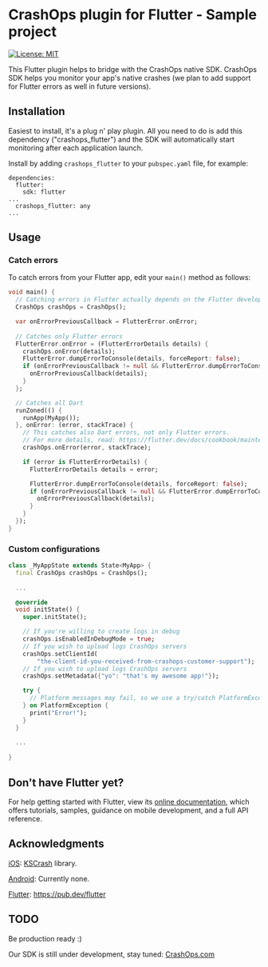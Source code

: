 # CrashOps plugin for Flutter - Sample project

[![License: MIT](https://img.shields.io/badge/License-MIT-yellow.svg)](https://opensource.org/licenses/MIT)

This Flutter plugin helps to bridge with the CrashOps native SDK.
CrashOps SDK helps you monitor your app's native crashes (we plan to add support for Flutter errors as well in future versions).

## Installation

Easiest to install, it's a plug n' play plugin.
All you need to do is add this dependency ("crashops_flutter") and the SDK will automatically start monitoring after each application launch.

Install by adding `crashops_flutter` to your `pubspec.yaml` file, for example:
```
dependencies:
  flutter:
    sdk: flutter
...
  crashops_flutter: any
...
```

## Usage


### Catch errors

To catch errors from your Flutter app, edit your `main()` method as follows:
```dart
void main() {
  // Catching errors in Flutter actually depends on the Flutter developer's code.
  CrashOps crashOps = CrashOps();

  var onErrorPreviousCallback = FlutterError.onError;
  
  // Catches only Flutter errors
  FlutterError.onError = (FlutterErrorDetails details) {
    crashOps.onError(details);
    FlutterError.dumpErrorToConsole(details, forceReport: false);
    if (onErrorPreviousCallback != null && FlutterError.dumpErrorToConsole != onErrorPreviousCallback) {
      onErrorPreviousCallback(details);
    }
  };

  // Catches all Dart
  runZoned(() {
    runApp(MyApp());
  }, onError: (error, stackTrace) {
    // This catches also Dart errors, not only Flutter errors.
    // For more details, read: https://flutter.dev/docs/cookbook/maintenance/error-reporting
    crashOps.onError(error, stackTrace);

    if (error is FlutterErrorDetails) {
      FlutterErrorDetails details = error;

      FlutterError.dumpErrorToConsole(details, forceReport: false);
      if (onErrorPreviousCallback != null && FlutterError.dumpErrorToConsole != onErrorPreviousCallback) {
        onErrorPreviousCallback(details);
      }
    }
  });
}
```


### Custom configurations
```dart
class _MyAppState extends State<MyApp> {
  final CrashOps crashOps = CrashOps();
  
  ...

  @override
  void initState() {
    super.initState();

    // If you're willing to create logs in debug
    crashOps.isEnabledInDebugMode = true;
    // If you wish to upload logs CrashOps servers
    crashOps.setClientId(
        "the-client-id-you-received-from-crashops-customer-support");
    // If you wish to upload logs CrashOps servers
    crashOps.setMetadata({"yo": "that's my awesome app!"});

    try {
      // Platform messages may fail, so we use a try/catch PlatformException.
    } on PlatformException {
      print("Error!");
    }
  }
  
  ...
  
}
```

## Don't have Flutter yet?

For help getting started with Flutter, view its [online documentation](https://flutter.dev/docs), which offers tutorials,
samples, guidance on mobile development, and a full API reference.


## Acknowledgments

[iOS](https://github.com/CrashOps/iOS-SDK/): [KSCrash](https://github.com/kstenerud/KSCrash) library.

[Android](https://github.com/CrashOps/Android-SDK/): Currently none.

[Flutter](https://pub.dev/packages/crashops_flutter): https://pub.dev/flutter




## TODO
Be production ready :)

Our SDK is still under development, stay tuned: [CrashOps.com](https://www.crashops.com/)
